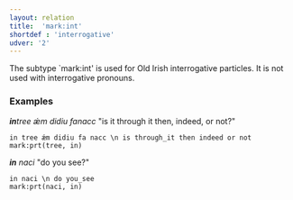 ```yaml
---
layout: relation
title:  'mark:int'
shortdef : 'interrogative'
udver: '2'
---
```


The subtype `mark:int' is used for Old Irish interrogative particles. It is not used with interrogative pronouns.

### Examples

_<b>in</b>tree ǽm didiu fanacc_ "is it through it then, indeed, or not?"
~~~ sdparse
in tree ǽm didiu fa nacc \n is through_it then indeed or not
mark:prt(tree, in)
~~~ 

_<b>in</b> naci_ "do you see?"

~~~ sdparse
in naci \n do you_see
mark:prt(naci, in)
~~~
<!-- Interlanguage links updated Po 11. listopadu 2024, 20:11:01 CET -->
